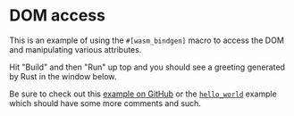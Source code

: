 # DOM access

This is an example of using the `#[wasm_bindgen]` macro to access the DOM and manipulating various attributes.

Hit "Build" and then "Run" up top and you should see a greeting generated by Rust in the window below.

Be sure to check out this [example on GitHub][gh] or the [`hello_world`][hello] example which should have some more comments and such.

[gh]: https://github.com/rustwasm/wasm-bindgen/tree/master/examples/dom
[hello]: https://webassembly.studio/?f=gzubao6tg3
